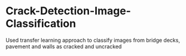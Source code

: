 # Crack-Detection-Image-Classification
Used transfer learning approach to classify images from bridge decks, pavement and walls as cracked and uncracked
